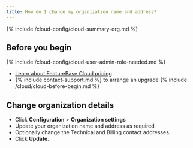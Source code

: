 ```yaml
---
title: How do I change my organization name and address?
---
```


{% include /cloud-config/cloud-summary-org.md %}

## Before you begin

{% include /cloud-config/cloud-user-admin-role-needed.md %}
* [Learn about FeatureBase Cloud pricing](https://www.featurebase.com/pricing)
* {% include contact-support.md %} to arrange an upgrade
{% include /cloud/cloud-before-begin.md %}

## Change organization details

* Click **Configuration** > **Organization settings**
* Update your organization name and address as required
* Optionally change the Technical and Billing contact addresses.
* Click **Update**.
